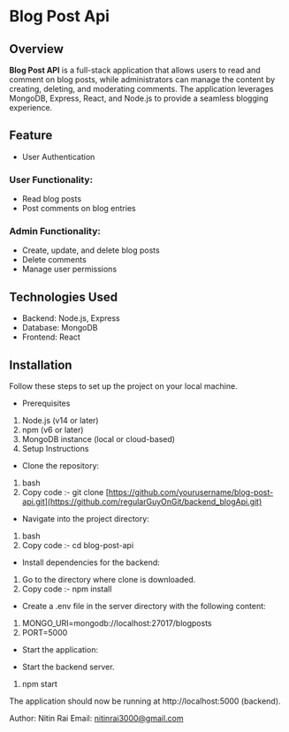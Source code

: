 # Blog Post Api

## Overview
**Blog Post API** is a full-stack application that allows users to read and comment on blog posts, while administrators can manage the content by creating, deleting, and moderating comments. The application leverages MongoDB, Express, React, and Node.js to provide a seamless blogging experience.

## Feature

- User Authentication

### User Functionality:

- Read blog posts
- Post comments on blog entries

### Admin Functionality:

- Create, update, and delete blog posts
- Delete comments
- Manage user permissions

## Technologies Used

- Backend: Node.js, Express
- Database: MongoDB
- Frontend: React

## Installation
Follow these steps to set up the project on your local machine.

- Prerequisites
1. Node.js (v14 or later)
2. npm (v6 or later)
3. MongoDB instance (local or cloud-based)
4. Setup Instructions

- Clone the repository:

1. bash
2. Copy code :-  git clone [https://github.com/yourusername/blog-post-api.git](https://github.com/regularGuyOnGit/backend_blogApi.git)

- Navigate into the project directory:

1. bash
2. Copy code :- cd blog-post-api

- Install dependencies for the backend:

1. Go to the directory where clone is downloaded.
2. Copy code :- npm install

- Create a .env file in the server directory with the following content:
  
1. MONGO_URI=mongodb://localhost:27017/blogposts
2. PORT=5000

- Start the application:

- Start the backend server.
1. npm start

The application should now be running at http://localhost:5000 (backend).

Author: Nitin Rai
Email: nitinrai3000@gmail.com
